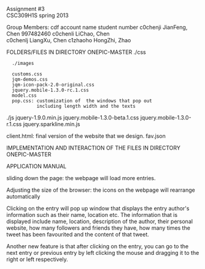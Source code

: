 Assignment #3  
CSC309H1S spring 2013

Group Members:
cdf account       name                student number
c0chenji      JianFeng, Chen          997482460
c0chenli      LiChao, Chen        
c0chenlj      LiangXu, Chen
c1zhaoho      HongZhi, Zhao                
              
FOLDERS/FILES IN DIRECTORY ONEPIC-MASTER
./css

      ./images
      
      customs.css
      jqm-demos.css
      jqm-icon-pack-2.0-original.css
      jquery.mobile-1.3.0-rc.1.css
      model.css
      pop.css: customization of  the windows that pop out
               including length width and the texts
	       
./js 
      jquery-1.9.0.min.js
      jquery.mobile-1.3.0-beta.1.css
      jquery.mobile-1.3.0-r.1.css
      jquery.sparkline.min.js
  
client.html: final version of the website that we design.
fav.json

IMPLEMENTATION AND INTERACTION OF THE FILES IN DIRECTORY ONEPIC-MASTER


APPLICATION MANUAL

sliding down the page: the webpage will load more entries.

Adjusting the size of the browser: the icons on the webpage will rearrange automatically

Clicking on the entry will pop up window that displays the entry author's information such as their name, location etc. The information that is displayed include name, location, description of the author, their personal website, how many followers and friends they have, how many times the tweet has been favourited and the content of that tweet.

Another new feature is that after clicking on the entry, you can go to the next entry or previous entry by left clicking the mouse and dragging it to the right or left respectively.






